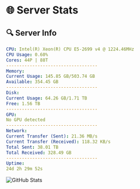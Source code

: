 # 🌐 Server Stats
## 🔍 Server Info
```yaml
CPU: Intel(R) Xeon(R) CPU E5-2699 v4 @ 1224.46MHz
CPU Usage: 0.60%
Cores: 44P | 88T
-----------------------------------
Memory:
Current Usage: 145.85 GB/503.74 GB
Available: 354.45 GB
-----------------------------------
Disk:
Current Usage: 64.26 GB/1.71 TB
Free: 1.56 TB
-----------------------------------
GPU:
No GPU detected
-----------------------------------
Network:
Current Transfer (Sent): 21.36 MB/s
Current Transfer (Received): 118.32 KB/s
Total Sent: 38.01 TB
Total Received: 328.49 GB
-----------------------------------
Uptime:
24d 2h 29m 52s
```
![GitHub Stats](https://img.shields.io/badge/Updated-2025-03-31_23:52:41-blue)